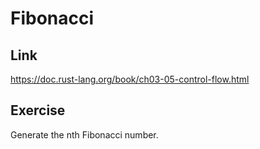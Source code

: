 # Fibonacci

## Link

<https://doc.rust-lang.org/book/ch03-05-control-flow.html>

## Exercise

Generate the nth Fibonacci number.

